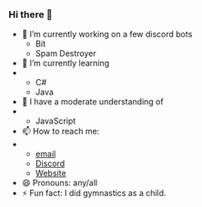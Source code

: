 ### Hi there 👋

- 🔭 I’m currently working on a few discord bots
  - Bit
  - Spam Destroyer
- 🌱 I’m currently learning
- - C#
  - Java
- 🌱 I have a moderate understanding of
- - JavaScript
- 📫 How to reach me:
- - [email](mailto:dev@lockyzdev.net)
  - [Discord](https://discord.gg/NgpN3YYbMM)
  - [Website](https://lockyzdev.net/)
- 😄 Pronouns: any/all
- ⚡ Fun fact: I did gymnastics as a child.
